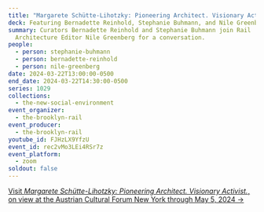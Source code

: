 ```yaml
---
title: "Margarete Schütte-Lihotzky: Pioneering Architect. Visionary Activist."
deck: Featuring Bernadette Reinhold, Stephanie Buhmann, and Nile Greenberg
summary: Curators Bernadette Reinhold and Stephanie Buhmann join Rail
  Architecture Editor Nile Greenberg for a conversation.
people:
  - person: stephanie-buhmann
  - person: bernadette-reinhold
  - person: nile-greenberg
date: 2024-03-22T13:00:00-0500
end_date: 2024-03-22T14:30:00-0500
series: 1029
collections:
  - the-new-social-environment
event_organizer:
  - the-brooklyn-rail
event_producer:
  - the-brooklyn-rail
youtube_id: FJHzLX9YfzU
event_id: rec2vMo3LEi4RSr7z
event_platform:
  - zoom
soldout: false
---
```

[V﻿isit *Margarete Schütte-Lihotzky: Pioneering Architect. Visionary Activist.*, on view at the Austrian Cultural Forum New York through May 5, 2024 →](https://acfny.org/exhibition/margarete-schutte-lihotzky-pioneering-architect-visionary-activist/)